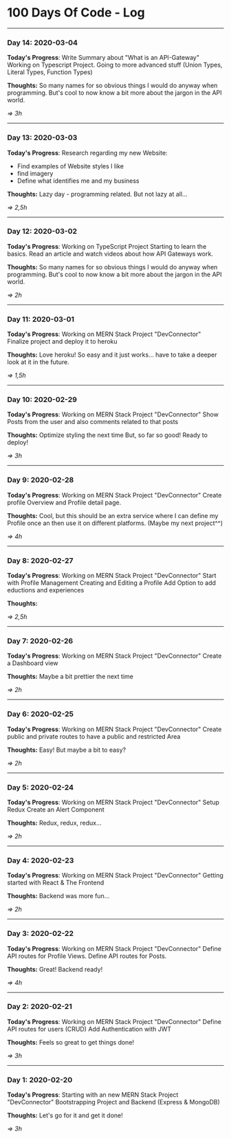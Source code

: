 # 100 Days Of Code - Log


---------------------------------------

### Day 14: 2020-03-04

**Today's Progress**:
Write Summary about "What is an API-Gateway"
Working on Typescript Project.
Going to more advanced stuff (Union Types, Literal Types, Function Types)

**Thoughts:**
So many names for so obvious things I would do anyway when programming.
But's cool to now know a bit more about the jargon in the API world.

_&rArr; 3h_


---------------------------------------

### Day 13: 2020-03-03

**Today's Progress**:
Research regarding my new Website:
* Find examples of Website styles I like
* find imagery 
* Define what identifies me and my business

**Thoughts:**
Lazy day - programming related. But not lazy at all...

_&rArr; 2,5h_


---------------------------------------

### Day 12: 2020-03-02

**Today's Progress**:
Working on TypeScript Project
Starting to learn the basics.
Read an article and watch videos about how API Gateways work.

**Thoughts:**
So many names for so obvious things I would do anyway when programming.
But's cool to now know a bit more about the jargon in the API world.

_&rArr; 2h_


---------------------------------------

### Day 11: 2020-03-01

**Today's Progress**:
Working on MERN Stack Project "DevConnector"
Finalize project and deploy it to heroku

**Thoughts:**
Love heroku! So easy and it just works... have to take a deeper look at it in the future.

_&rArr; 1,5h_


---------------------------------------

### Day 10: 2020-02-29

**Today's Progress**:
Working on MERN Stack Project "DevConnector"
Show Posts from the user and also comments related to that posts

**Thoughts:**
Optimize styling the next time
But, so far so good! Ready to deploy!

_&rArr; 3h_

---------------------------------------

### Day 9: 2020-02-28

**Today's Progress**:
Working on MERN Stack Project "DevConnector"
Create profile Overview and Profile detail page.

**Thoughts:**
Cool, but this should be an extra service where I can define my Profile once an then use it on different platforms.
(Maybe my next project^^)

_&rArr; 4h_

---------------------------------------

### Day 8: 2020-02-27

**Today's Progress**:
Working on MERN Stack Project "DevConnector"
Start with Profile Management
Creating and Editing a Profile
Add Option to add eductions and experiences

**Thoughts:**


_&rArr; 2,5h_

---------------------------------------

### Day 7: 2020-02-26

**Today's Progress**:
Working on MERN Stack Project "DevConnector"
Create a Dashboard view

**Thoughts:**
Maybe a bit prettier the next time

_&rArr; 2h_

---------------------------------------

### Day 6: 2020-02-25

**Today's Progress**:
Working on MERN Stack Project "DevConnector"
Create public and private routes to have a public and restricted Area

**Thoughts:**
Easy! But maybe a bit to easy?

_&rArr; 2h_

---------------------------------------

### Day 5: 2020-02-24

**Today's Progress**:
Working on MERN Stack Project "DevConnector"
Setup Redux
Create an Alert Component

**Thoughts:**
Redux, redux, redux...

_&rArr; 2h_


---------------------------------------

### Day 4: 2020-02-23

**Today's Progress**:
Working on MERN Stack Project "DevConnector"
Getting started with React & The Frontend

**Thoughts:**
Backend was more fun...

_&rArr; 2h_

---------------------------------------

### Day 3: 2020-02-22

**Today's Progress**:
Working on MERN Stack Project "DevConnector"
Define API routes for Profile Views.
Define API routes for Posts.

**Thoughts:**
Great! Backend ready!

_&rArr; 4h_

---------------------------------------

### Day 2: 2020-02-21

**Today's Progress**:
Working on MERN Stack Project "DevConnector"
Define API routes for users (CRUD)
Add Authentication with JWT

**Thoughts:**
Feels so great to get things done!

_&rArr; 3h_

---------------------------------------

### Day 1: 2020-02-20

**Today's Progress**:
Starting with an new MERN Stack Project "DevConnector"
Bootstrapping Project and Backend (Express & MongoDB)

**Thoughts:**
Let's go for it and get it done!

_&rArr; 3h_
